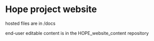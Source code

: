 # Hope project website

hosted files are in /docs

end-user editable content is in the HOPE_website_content repository

